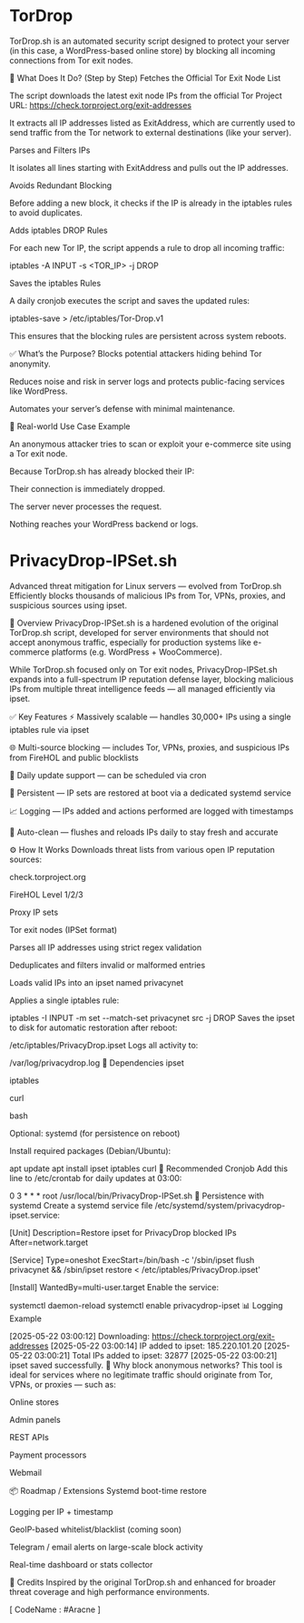 # TorDrop
TorDrop.sh is an automated security script designed to protect your server (in this case, a WordPress-based online store) by blocking all incoming connections from Tor exit nodes.

📌 What Does It Do? (Step by Step)
Fetches the Official Tor Exit Node List

The script downloads the latest exit node IPs from the official Tor Project URL:
https://check.torproject.org/exit-addresses

It extracts all IP addresses listed as ExitAddress, which are currently used to send traffic from the Tor network to external destinations (like your server).

Parses and Filters IPs

It isolates all lines starting with ExitAddress and pulls out the IP addresses.

Avoids Redundant Blocking

Before adding a new block, it checks if the IP is already in the iptables rules to avoid duplicates.

Adds iptables DROP Rules

For each new Tor IP, the script appends a rule to drop all incoming traffic:

iptables -A INPUT -s <TOR_IP> -j DROP

Saves the iptables Rules

A daily cronjob executes the script and saves the updated rules:

iptables-save > /etc/iptables/Tor-Drop.v1

This ensures that the blocking rules are persistent across system reboots.

✅ What’s the Purpose?
Blocks potential attackers hiding behind Tor anonymity.

Reduces noise and risk in server logs and protects public-facing services like WordPress.

Automates your server’s defense with minimal maintenance.

🧠 Real-world Use Case Example

An anonymous attacker tries to scan or exploit your e-commerce site using a Tor exit node.

Because TorDrop.sh has already blocked their IP:

Their connection is immediately dropped.

The server never processes the request.

Nothing reaches your WordPress backend or logs.

# PrivacyDrop-IPSet.sh

Advanced threat mitigation for Linux servers — evolved from TorDrop.sh
Efficiently blocks thousands of malicious IPs from Tor, VPNs, proxies, and suspicious sources using ipset.

📌 Overview
PrivacyDrop-IPSet.sh is a hardened evolution of the original TorDrop.sh script, developed for server environments that should not accept anonymous traffic, especially for production systems like e-commerce platforms (e.g. WordPress + WooCommerce).

While TorDrop.sh focused only on Tor exit nodes, PrivacyDrop-IPSet.sh expands into a full-spectrum IP reputation defense layer, blocking malicious IPs from multiple threat intelligence feeds — all managed efficiently via ipset.

✅ Key Features
⚡ Massively scalable — handles 30,000+ IPs using a single iptables rule via ipset

🌐 Multi-source blocking — includes Tor, VPNs, proxies, and suspicious IPs from FireHOL and public blocklists

🔁 Daily update support — can be scheduled via cron

🔐 Persistent — IP sets are restored at boot via a dedicated systemd service

📈 Logging — IPs added and actions performed are logged with timestamps

🧼 Auto-clean — flushes and reloads IPs daily to stay fresh and accurate

⚙️ How It Works
Downloads threat lists from various open IP reputation sources:

check.torproject.org

FireHOL Level 1/2/3

Proxy IP sets

Tor exit nodes (IPSet format)

Parses all IP addresses using strict regex validation

Deduplicates and filters invalid or malformed entries

Loads valid IPs into an ipset named privacynet

Applies a single iptables rule:


iptables -I INPUT -m set --match-set privacynet src -j DROP
Saves the ipset to disk for automatic restoration after reboot:


/etc/iptables/PrivacyDrop.ipset
Logs all activity to:


/var/log/privacydrop.log
🧩 Dependencies
ipset

iptables

curl

bash

Optional: systemd (for persistence on reboot)

Install required packages (Debian/Ubuntu):


apt update
apt install ipset iptables curl
🔁 Recommended Cronjob
Add this line to /etc/crontab for daily updates at 03:00:


0 3 * * * root /usr/local/bin/PrivacyDrop-IPSet.sh
🔄 Persistence with systemd
Create a systemd service file /etc/systemd/system/privacydrop-ipset.service:


[Unit]
Description=Restore ipset for PrivacyDrop blocked IPs
After=network.target

[Service]
Type=oneshot
ExecStart=/bin/bash -c '/sbin/ipset flush privacynet && /sbin/ipset restore < /etc/iptables/PrivacyDrop.ipset'

[Install]
WantedBy=multi-user.target
Enable the service:


systemctl daemon-reload
systemctl enable privacydrop-ipset
📊 Logging Example

[2025-05-22 03:00:12] Downloading: https://check.torproject.org/exit-addresses
[2025-05-22 03:00:14] IP added to ipset: 185.220.101.20
[2025-05-22 03:00:21] Total IPs added to ipset: 32877
[2025-05-22 03:00:21] ipset saved successfully.
🚫 Why block anonymous networks?
This tool is ideal for services where no legitimate traffic should originate from Tor, VPNs, or proxies — such as:

Online stores

Admin panels

REST APIs

Payment processors

Webmail

📦 Roadmap / Extensions
 Systemd boot-time restore

 Logging per IP + timestamp

 GeoIP-based whitelist/blacklist (coming soon)

 Telegram / email alerts on large-scale block activity

 Real-time dashboard or stats collector

🙌 Credits
Inspired by the original TorDrop.sh and enhanced for broader threat coverage and high performance environments.



[ CodeName : #Aracne ]

